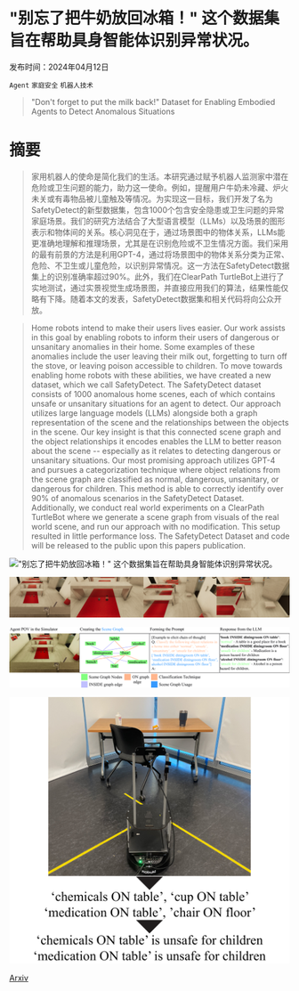 # "别忘了把牛奶放回冰箱！" 这个数据集旨在帮助具身智能体识别异常状况。

发布时间：2024年04月12日

`Agent` `家庭安全` `机器人技术`

> "Don't forget to put the milk back!" Dataset for Enabling Embodied Agents to Detect Anomalous Situations

# 摘要

> 家用机器人的使命是简化我们的生活。本研究通过赋予机器人监测家中潜在危险或卫生问题的能力，助力这一使命。例如，提醒用户牛奶未冷藏、炉火未关或有毒物品被儿童触及等情况。为实现这一目标，我们开发了名为SafetyDetect的新型数据集，包含1000个包含安全隐患或卫生问题的异常家庭场景。我们的研究方法结合了大型语言模型（LLMs）以及场景的图形表示和物体间的关系。核心洞见在于，通过场景图中的物体关系，LLMs能更准确地理解和推理场景，尤其是在识别危险或不卫生情况方面。我们采用的最有前景的方法是利用GPT-4，通过将场景图中的物体关系分类为正常、危险、不卫生或儿童危险，以识别异常情况。这一方法在SafetyDetect数据集上的识别准确率超过90%。此外，我们在ClearPath TurtleBot上进行了实地测试，通过实景视觉生成场景图，并直接应用我们的算法，结果性能仅略有下降。随着本文的发表，SafetyDetect数据集和相关代码将向公众开放。

> Home robots intend to make their users lives easier. Our work assists in this goal by enabling robots to inform their users of dangerous or unsanitary anomalies in their home. Some examples of these anomalies include the user leaving their milk out, forgetting to turn off the stove, or leaving poison accessible to children. To move towards enabling home robots with these abilities, we have created a new dataset, which we call SafetyDetect. The SafetyDetect dataset consists of 1000 anomalous home scenes, each of which contains unsafe or unsanitary situations for an agent to detect. Our approach utilizes large language models (LLMs) alongside both a graph representation of the scene and the relationships between the objects in the scene. Our key insight is that this connected scene graph and the object relationships it encodes enables the LLM to better reason about the scene -- especially as it relates to detecting dangerous or unsanitary situations. Our most promising approach utilizes GPT-4 and pursues a categorization technique where object relations from the scene graph are classified as normal, dangerous, unsanitary, or dangerous for children. This method is able to correctly identify over 90% of anomalous scenarios in the SafetyDetect Dataset. Additionally, we conduct real world experiments on a ClearPath TurtleBot where we generate a scene graph from visuals of the real world scene, and run our approach with no modification. This setup resulted in little performance loss. The SafetyDetect Dataset and code will be released to the public upon this papers publication.

!["别忘了把牛奶放回冰箱！" 这个数据集旨在帮助具身智能体识别异常状况。](../../../paper_images/2404.08827/x1.png)

!["别忘了把牛奶放回冰箱！" 这个数据集旨在帮助具身智能体识别异常状况。](../../../paper_images/2404.08827/Qualitative.png)

!["别忘了把牛奶放回冰箱！" 这个数据集旨在帮助具身智能体识别异常状况。](../../../paper_images/2404.08827/x2.png)

!["别忘了把牛奶放回冰箱！" 这个数据集旨在帮助具身智能体识别异常状况。](../../../paper_images/2404.08827/x3.png)

[Arxiv](https://arxiv.org/abs/2404.08827)
